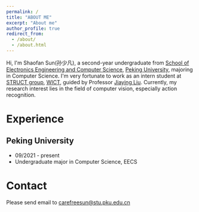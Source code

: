 ```yaml
---
permalink: /
title: "ABOUT ME"
excerpt: "About me"
author_profile: true
redirect_from: 
  - /about/
  - /about.html
---
```


Hi, I'm Shaofan Sun(孙少凡), a second-year undergraduate from [School of Electronics Engineering and Computer Science](https://eecs.pku.edu.cn/), [Peking University](https://www.pku.edu.cn/), majoring in Computer Science. I'm very fortunate to work as an intern student at [STRUCT group](https://www.icst.pku.edu.cn/struct), [WICT](https://www.icst.pku.edu.cn/), guided by Professor [Jiaying Liu](https://www.icst.pku.edu.cn/struct/people/liujiaying.html). Currently, my research interest lies in the field of computer vision, especially action recognition.

# Experience
## Peking University
- 09/2021 - present
- Undergraduate major in Computer Science, EECS

# Contact
Please send email to [carefreesun@stu.pku.edu.cn](mailto:carefreesun@stu.pku.edu.cn)

